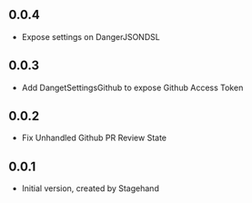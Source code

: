 ## 0.0.4

- Expose settings on DangerJSONDSL

## 0.0.3

- Add DangetSettingsGithub to expose Github Access Token

## 0.0.2

- Fix Unhandled Github PR Review State

## 0.0.1

- Initial version, created by Stagehand
